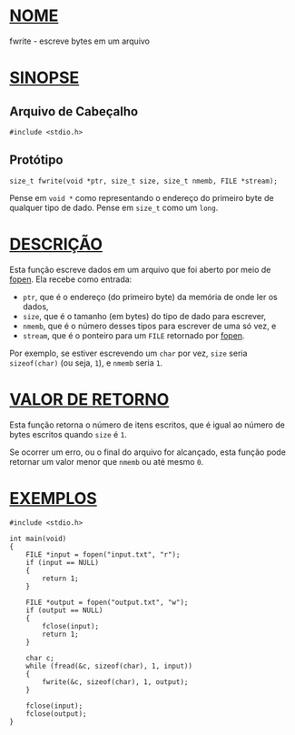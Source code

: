 # [NOME](#nome)

fwrite - escreve bytes em um arquivo

# [SINOPSE](#sinopse)

## Arquivo de Cabeçalho

    #include <stdio.h>

## Protótipo

    size_t fwrite(void *ptr, size_t size, size_t nmemb, FILE *stream);

Pense em `void *` como representando o endereço do primeiro byte de qualquer tipo de dado. Pense em `size_t` como um `long`.

# [DESCRIÇÃO](#descrição)

Esta função escreve dados em um arquivo que foi aberto por meio de [fopen](fopen). Ela recebe como entrada:

- `ptr`, que é o endereço (do primeiro byte) da memória de onde ler os dados,
- `size`, que é o tamanho (em bytes) do tipo de dado para escrever,
- `nmemb`, que é o número desses tipos para escrever de uma só vez, e
- `stream`, que é o ponteiro para um `FILE` retornado por [fopen](fopen).

Por exemplo, se estiver escrevendo um `char` por vez, `size` seria `sizeof(char)` (ou seja, `1`), e `nmemb` seria `1`.

# [VALOR DE RETORNO](#valor-de-retorno)

Esta função retorna o número de itens escritos, que é igual ao número de bytes escritos quando `size` é `1`.

Se ocorrer um erro, ou o final do arquivo for alcançado, esta função pode retornar um valor menor que `nmemb` ou até mesmo `0`.

# [EXEMPLOS](#exemplos)

    #include <stdio.h>

    int main(void)
    {
        FILE *input = fopen("input.txt", "r");
        if (input == NULL)
        {
            return 1;
        }

        FILE *output = fopen("output.txt", "w");
        if (output == NULL)
        {
            fclose(input);
            return 1;
        }

        char c;
        while (fread(&c, sizeof(char), 1, input))
        {
            fwrite(&c, sizeof(char), 1, output);
        }

        fclose(input);
        fclose(output);
    }
